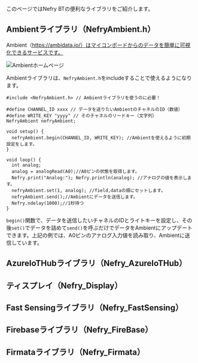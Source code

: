 このページではNefry BTの便利なライブラリをご紹介します。

## Ambientライブラリ（NefryAmbient.h）
Ambient（https://ambidata.io/）はマイコンボードからのデータを簡単に可視化できるサービスです。

![Ambientホームページ](ambient_top)



Ambientライブラリは、`NefryAmbient.h`をincludeすることで使えるようになります。


```
#include <NefryAmbient.h> // Ambientライブラリを使うのに必要！

#define CHANNEL_ID xxxx // データを送りたいAmbientのチャネルのID（数値）
#define WRITE_KEY "yyyy" // そのチャネルのリードキー（文字列）
NefryAmbient nefryAmbient;

void setup() {
  nefryAmbient.begin(CHANNEL_ID, WRITE_KEY); //Ambientを使えるように初期設定をします。
}

void loop() {
  int analog;
  analog = analogRead(A0);//A0ピンの状態を取得します。
  Nefry.print("Analog:"); Nefry.println(analog); //アナログの値を表示します。
  nefryAmbient.set(1, analog); //field,dataの順にセットします。
  nefryAmbient.send();//Ambientにデータを送信します。
  Nefry.ndelay(1000);//1秒待つ
}
```


`begin()`関数で、データを送信したいチャネルのIDとライトキーを設定し、その後`set()`でデータを詰めて`send()`を呼ぶだけでデータをAmbientにアップデートできます。上記の例では、A0ピンのアナログ入力値を読み取り、Ambientに送信しています。


## AzureIoTHubライブラリ（Nefry_AzureIoTHub）

## ティスプレイ（Nefry_Display）

## Fast Sensingライブラリ（Nefry_FastSensing）

## Firebaseライブラリ（Nefry_FireBase）

## Firmataライブラリ（Nefry_Firmata）

